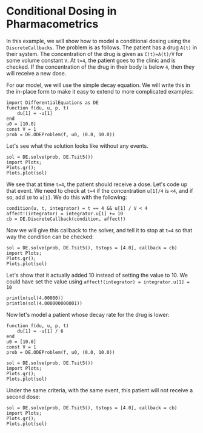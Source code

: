 # Conditional Dosing in Pharmacometrics

In this example, we will show how to model a conditional dosing using the `DiscreteCallbacks`. The problem is as follows. The patient has a drug `A(t)` in their system. The concentration of the drug is given as `C(t)=A(t)/V` for some volume constant `V`. At `t=4`, the patient goes to the clinic and is checked. If the concentration of the drug in their body is below `4`, then they will receive a new dose.

For our model, we will use the simple decay equation. We will write this in the in-place form to make it easy to extend to more complicated examples:

```@example dosing
import DifferentialEquations as DE
function f(du, u, p, t)
    du[1] = -u[1]
end
u0 = [10.0]
const V = 1
prob = DE.ODEProblem(f, u0, (0.0, 10.0))
```

Let's see what the solution looks like without any events.

```@example dosing
sol = DE.solve(prob, DE.Tsit5())
import Plots;
Plots.gr();
Plots.plot(sol)
```

We see that at time `t=4`, the patient should receive a dose. Let's code up that event. We need to check at `t=4` if the concentration `u[1]/4` is `<4`, and if so, add `10` to `u[1]`. We do this with the following:

```@example dosing
condition(u, t, integrator) = t == 4 && u[1] / V < 4
affect!(integrator) = integrator.u[1] += 10
cb = DE.DiscreteCallback(condition, affect!)
```

Now we will give this callback to the solver, and tell it to stop at `t=4` so that way the condition can be checked:

```@example dosing
sol = DE.solve(prob, DE.Tsit5(), tstops = [4.0], callback = cb)
import Plots;
Plots.gr();
Plots.plot(sol)
```

Let's show that it actually added 10 instead of setting the value to 10. We could have set the value using `affect!(integrator) = integrator.u[1] = 10`

```@example dosing
println(sol(4.00000))
println(sol(4.000000000001))
```

Now let's model a patient whose decay rate for the drug is lower:

```@example dosing
function f(du, u, p, t)
    du[1] = -u[1] / 6
end
u0 = [10.0]
const V = 1
prob = DE.ODEProblem(f, u0, (0.0, 10.0))
```

```@example dosing
sol = DE.solve(prob, DE.Tsit5())
import Plots;
Plots.gr();
Plots.plot(sol)
```

Under the same criteria, with the same event, this patient will not receive a second dose:

```@example dosing
sol = DE.solve(prob, DE.Tsit5(), tstops = [4.0], callback = cb)
import Plots;
Plots.gr();
Plots.plot(sol)
```
